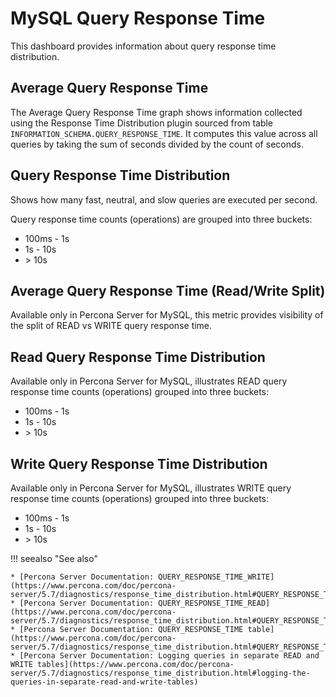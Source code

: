 # MySQL Query Response Time

This dashboard provides information about query response time distribution.

## Average Query Response Time

The Average Query Response Time graph shows information collected using the Response Time Distribution plugin sourced from table `INFORMATION_SCHEMA.QUERY_RESPONSE_TIME`. It computes this value across all queries by taking the sum of seconds divided by the count of seconds.

## Query Response Time Distribution

Shows how many fast, neutral, and slow queries are executed per second.

Query response time counts (operations) are grouped into three buckets:

* 100ms - 1s
* 1s - 10s
* \> 10s

## Average Query Response Time (Read/Write Split)

Available only in Percona Server for MySQL, this metric provides visibility of the split of READ vs WRITE query response time.

## Read Query Response Time Distribution

Available only in Percona Server for MySQL, illustrates READ query response time counts (operations) grouped into three buckets:

* 100ms - 1s
* 1s - 10s
* \> 10s

## Write Query Response Time Distribution

Available only in Percona Server for MySQL, illustrates WRITE query response time counts (operations) grouped into three buckets:

* 100ms - 1s
* 1s - 10s
* \> 10s

!!! seealso "See also"

    * [Percona Server Documentation: QUERY_RESPONSE_TIME_WRITE](https://www.percona.com/doc/percona-server/5.7/diagnostics/response_time_distribution.html#QUERY_RESPONSE_TIME_WRITE)
    * [Percona Server Documentation: QUERY_RESPONSE_TIME_READ](https://www.percona.com/doc/percona-server/5.7/diagnostics/response_time_distribution.html#QUERY_RESPONSE_TIME_READ)
    * [Percona Server Documentation: QUERY_RESPONSE_TIME table](https://www.percona.com/doc/percona-server/5.7/diagnostics/response_time_distribution.html#QUERY_RESPONSE_TIME)
    * [Percona Server Documentation: Logging queries in separate READ and WRITE tables](https://www.percona.com/doc/percona-server/5.7/diagnostics/response_time_distribution.html#logging-the-queries-in-separate-read-and-write-tables)

